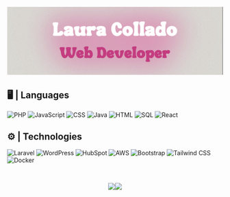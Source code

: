 <!-- Banner -->
![Banner](https://github.com/lauracolladoq/lauracolladoq/blob/main/banner.png)

## 🖥️ | **Languages**
<p>
    <img src="https://img.shields.io/badge/PHP-777BB4?style=flat&logo=php&logoColor=white" alt="PHP" />
    <img src="https://img.shields.io/badge/JavaScript-F7DF1E?style=flat&logo=javascript&logoColor=black"
        alt="JavaScript" />
    <img src="https://img.shields.io/badge/CSS-1572B6?style=flat&logo=css3&logoColor=white" alt="CSS" />
    <img src="https://img.shields.io/badge/Java-007396?style=flat&logo=java&logoColor=white" alt="Java" />
    <img src="https://img.shields.io/badge/HTML-E34F26?style=flat&logo=html5&logoColor=white" alt="HTML" />
    <img src="https://img.shields.io/badge/SQL-4479A1?style=flat&logo=sql&logoColor=white" alt="SQL" />
    <img src="https://img.shields.io/badge/React-61DAFB?style=flat&logo=react&logoColor=black" alt="React" />
</p>

## ⚙️ | **Technologies**
<p>
    <img src="https://img.shields.io/badge/Laravel-FF2D20?style=flat&logo=laravel&logoColor=white" alt="Laravel" />
    <img src="https://img.shields.io/badge/WordPress-21759B?style=flat&logo=wordpress&logoColor=white"
        alt="WordPress" />
    <img src="https://img.shields.io/badge/HubSpot-FF7A59?style=flat&logo=hubspot&logoColor=white" alt="HubSpot" />
    <img src="https://img.shields.io/badge/AWS-232F3E?style=flat&logo=amazon-aws&logoColor=white" alt="AWS" />
    <img src="https://img.shields.io/badge/Bootstrap-563D7C?style=flat&logo=bootstrap&logoColor=white"
        alt="Bootstrap" />
    <img src="https://img.shields.io/badge/Tailwind_CSS-38B2AC?style=flat&logo=tailwind-css&logoColor=white"
        alt="Tailwind CSS" />
    <img src="https://img.shields.io/badge/Docker-2496ED?style=flat&logo=docker&logoColor=white" alt="Docker" />
</p>

<br>
<p align="center">
    <a href=""><img height="137px"
            src="https://github-readme-stats.vercel.app/api?username=lauracolladoq&hide_title=true&hide_border=true&show_icons=true&include_all_commits=true&count_private=true&line_height=21&title_color=BF6F9B&text_color=fff&icon_color=BF6F9B&theme=github_dark" /><img
            height="137px"
            src="https://github-readme-stats.vercel.app/api/top-langs/?username=lauracolladoq&hide=html&hide_title=true&hide_border=true&layout=compact&langs_count=6&exclude_repo=comp426,Redventures-Movie-Quotes&text_color=fff&theme=github_dark" /></a>
</p>
